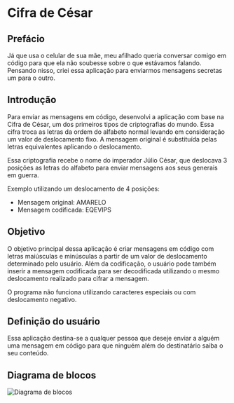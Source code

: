 # Cifra de César

## Prefácio

Já que usa o celular de sua mãe, meu afilhado queria conversar comigo em código para
que ela não soubesse sobre o que estávamos falando. Pensando nisso, criei essa aplicação
para enviarmos mensagens secretas um para o outro.

## Introdução

Para enviar as mensagens em código, desenvolvi a aplicação com base na Cifra de César,
um dos primeiros tipos de criptografias do mundo. Essa cifra troca as letras da ordem
do alfabeto normal levando em consideração um valor de deslocamento fixo. A mensagem
original é substituída pelas letras equivalentes aplicando o deslocamento.

Essa criptografia recebe o nome do imperador Júlio César, que deslocava 3 posições
as letras do alfabeto para enviar mensagens aos seus generais em guerra.

Exemplo utilizando um deslocamento de 4 posições:
- Mensagem original: AMARELO
- Mensagem codificada: EQEVIPS

## Objetivo

O objetivo principal dessa aplicação é criar mensagens em código com letras maiúsculas 
e minúsculas a partir de um valor de deslocamento determinado pelo usuário.
Além da codificação, o usuário pode também inserir a mensagem codificada para ser decodificada
utilizando o mesmo deslocamento realizado para cifrar a mensagem.

O programa não funciona utilizando caracteres especiais ou com deslocamento negativo.

## Definição do usuário
Essa aplicação destina-se a qualquer pessoa que deseje enviar a alguém uma mensagem em código para
que ninguém além do destinatário saiba o seu conteúdo. 

## Diagrama de blocos
<img id="diagrama" src="Diagrama-Cipher.png" alt="Diagrama de blocos">
